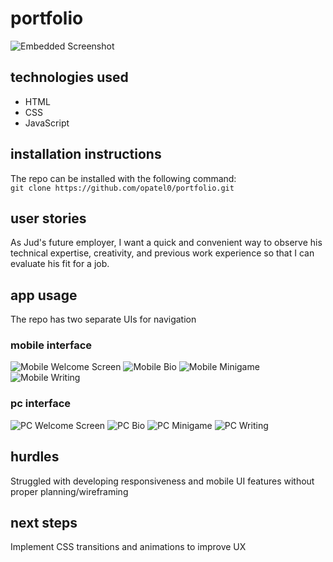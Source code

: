 # portfolio
![Embedded Screenshot](./images/scrnshot.png)

## technologies used
<ul>
<li>HTML</li>
<li>CSS</li>
<li>JavaScript</li>
</ul>

## installation instructions
The repo can be installed with the following command:  
`git clone https://github.com/opatel0/portfolio.git`

## user stories
As Jud's future employer, I want a quick and convenient way to observe his technical expertise, creativity, and previous work experience so that I can evaluate his fit for a job.

## app usage
The repo has two separate UIs for navigation

### mobile interface
![Mobile Welcome Screen](./images/mobile_welcome.png)
![Mobile Bio](./images/mobile_bio.png)
![Mobile Minigame](./images/mobile_minigame.png)
![Mobile Writing](./images/mobile_writing.png)
### pc interface
![PC Welcome Screen](./images/pc_welcome.png)
![PC Bio](./images/pc_bio.png)
![PC Minigame](./images/pc_minigame.png)
![PC Writing](./images/pc_writing.png)

## hurdles
Struggled with developing responsiveness and mobile UI features without proper planning/wireframing

## next steps
Implement CSS transitions and animations to improve UX
